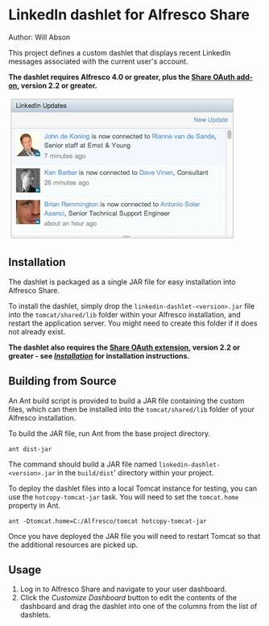 LinkedIn dashlet for Alfresco Share
===================================

Author: Will Abson

This project defines a custom dashlet that displays recent LinkedIn messages associated with the current user's account.

**The dashlet requires Alfresco 4.0 or greater, plus the [Share OAuth add-on](https://github.com/share-extras/share-oauth), version 2.2 or greater.**

![LinkedIn Dashlet](screenshots/linkedin-dashlet.png)

Installation
------------

The dashlet is packaged as a single JAR file for easy installation into Alfresco Share.

To install the dashlet, simply drop the `linkedin-dashlet-<version>.jar` file into the `tomcat/shared/lib` folder within your Alfresco installation, and restart the application server. You might need to create this folder if it does not already exist.

**The dashlet also requires the [Share OAuth extension](https://github.com/share-extras/share-oauth), version 2.2 or greater -  see _[Installation](https://github.com/share-extras/share-oauth/blob/master/README.md#installation)_ for installation instructions.**

Building from Source
--------------------

An Ant build script is provided to build a JAR file containing the custom files, which can then be installed into the `tomcat/shared/lib` folder of your Alfresco installation.

To build the JAR file, run Ant from the base project directory.

    ant dist-jar

The command should build a JAR file named `linkedin-dashlet-<version>.jar` in the `build/dist`' directory within your project.

To deploy the dashlet files into a local Tomcat instance for testing, you can use the `hotcopy-tomcat-jar` task. You will need to set the `tomcat.home` property in Ant.

    ant -Dtomcat.home=C:/Alfresco/tomcat hotcopy-tomcat-jar
    
Once you have deployed the JAR file you will need to restart Tomcat so that the additional resources are picked up.

Usage
-----

  1. Log in to Alfresco Share and navigate to your user dashboard.
  2. Click the _Customize Dashboard_ button to edit the contents of the dashboard and drag the dashlet into one of the columns from the list of dashlets.
